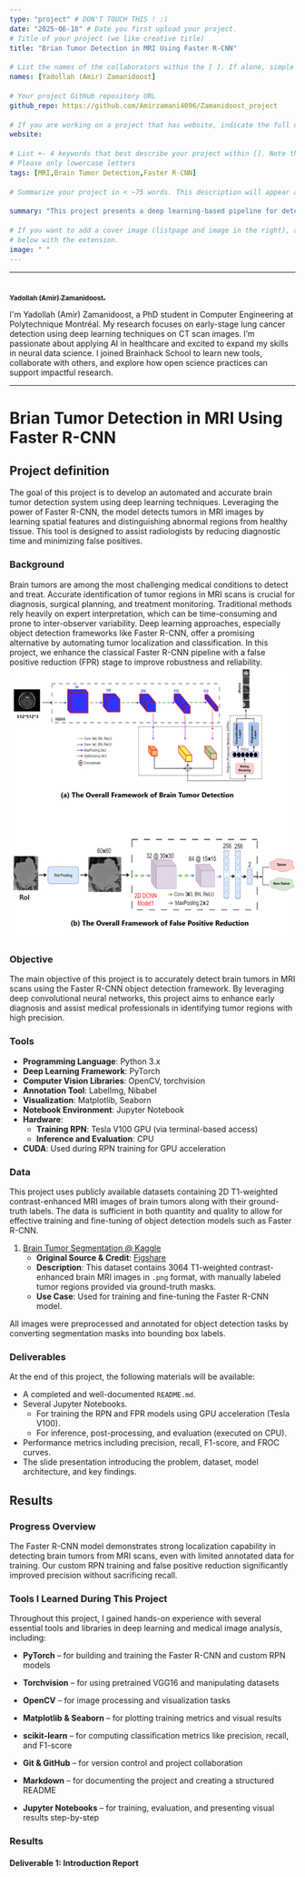 ```yaml
---
type: "project" # DON'T TOUCH THIS ! :)
date: "2025-06-18" # Date you first upload your project.
# Title of your project (we like creative title)
title: "Brian Tumor Detection in MRI Using Faster R-CNN"

# List the names of the collaborators within the [ ]. If alone, simple put your name within []
names: [Yadollah (Amir) Zamanidoost]

# Your project GitHub repository URL
github_repo: https://github.com/Amirzamani4096/Zamanidoost_project

# If you are working on a project that has website, indicate the full url including "https://" below or leave it empty.
website:

# List +- 4 keywords that best describe your project within []. Note that the project summary also involves a number of key words. Those are listed on top of the [github repository](https://github.com/AlexPeng517/BHS2023_Project_SAM_MRI), click `manage topics`.
# Please only lowercase letters
tags: [MRI,Brain Tumor Detection,Faster R-CNN]

# Summarize your project in < ~75 words. This description will appear at the top of your page and on the list page with other projects..

summary: "This project presents a deep learning-based pipeline for detecting brain tumors in MRI scans using a customized Faster R-CNN architecture. Project reports are incorporated in the BHS (https://psy6983.brainhackmtl.org/project)."

# If you want to add a cover image (listpage and image in the right), add it to your directory and indicate the name
# below with the extension.
image: " "
---
```

<!-- This is an html comment and this won't appear in the rendered page. You are now editing the "content" area, the core of your description. Everything that you can do in markdown is allowed below. We added a couple of comments to guide your through documenting your progress. -->
---

<a href="https://github.com/Amirzamani4096">
   <img src="https://avatars.githubusercontent.com/u/84202242?v=4" width="100px;" alt=""/>
   <br /><sub><b>Yadollah (Amir) Zamanidoost.</b></sub>
</a>

I'm Yadollah (Amir) Zamanidoost, a PhD student in Computer Engineering at Polytechnique Montréal. My research focuses on early-stage lung cancer detection using deep learning techniques on CT scan images. I’m passionate about applying AI in healthcare and excited to expand my skills in neural data science. I joined Brainhack School to learn new tools, collaborate with others, and explore how open science practices can support impactful research.

---
# Brian Tumor Detection in MRI Using Faster R-CNN

## Project definition

The goal of this project is to develop an automated and accurate brain tumor detection system using deep learning techniques. Leveraging the power of Faster R-CNN, the model detects tumors in MRI images by learning spatial features and distinguishing abnormal regions from healthy tissue. This tool is designed to assist radiologists by reducing diagnostic time and minimizing false positives.

### Background
Brain tumors are among the most challenging medical conditions to detect and treat. Accurate identification of tumor regions in MRI scans is crucial for diagnosis, surgical planning, and treatment monitoring. Traditional methods rely heavily on expert interpretation, which can be time-consuming and prone to inter-observer variability. Deep learning approaches, especially object detection frameworks like Faster R-CNN, offer a promising alternative by automating tumor localization and classification. In this project, we enhance the classical Faster R-CNN pipeline with a false positive reduction (FPR) stage to improve robustness and reliability.
![Framework Overview](overall_framework.png)

### Objective

The main objective of this project is to accurately detect brain tumors in MRI scans using the Faster R-CNN object detection framework. By leveraging deep convolutional neural networks, this project aims to enhance early diagnosis and assist medical professionals in identifying tumor regions with high precision.

### Tools

- **Programming Language**: Python 3.x  
- **Deep Learning Framework**: PyTorch  
- **Computer Vision Libraries**: OpenCV, torchvision  
- **Annotation Tool**: LabelImg, Nibabel 
- **Visualization**: Matplotlib, Seaborn  
- **Notebook Environment**: Jupyter Notebook  
- **Hardware**:
  - **Training RPN**: Tesla V100 GPU (via terminal-based access)
  - **Inference and Evaluation**: CPU
- **CUDA**: Used during RPN training for GPU acceleration  

### Data

This project uses publicly available datasets containing 2D T1-weighted contrast-enhanced MRI images of brain tumors along with their ground-truth labels. The data is sufficient in both quantity and quality to allow for effective training and fine-tuning of object detection models such as Faster R-CNN.

1. [Brain Tumor Segmentation @ Kaggle](https://www.kaggle.com/datasets/nikhilroxtomar/brain-tumor-segmentation)  
   - **Original Source & Credit**: [Figshare](https://figshare.com/articles/dataset/brain_tumor_dataset/1512427)  
   - **Description**: This dataset contains 3064 T1-weighted contrast-enhanced brain MRI images in `.png` format, with manually labeled tumor regions provided via ground-truth masks.  
   - **Use Case**: Used for training and fine-tuning the Faster R-CNN model.

All images were preprocessed and annotated for object detection tasks by converting segmentation masks into bounding box labels.

### Deliverables

At the end of this project, the following materials will be available:

-  A completed and well-documented `README.md`.
-  Several Jupyter Notebooks.
     - For training the RPN and FPR models using GPU acceleration (Tesla V100).
     - For inference, post-processing, and evaluation (executed on CPU).
- Performance metrics including precision, recall, F1-score, and FROC curves.
- The slide presentation introducing the problem, dataset, model architecture, and key findings.

## Results

### Progress Overview

The Faster R-CNN model demonstrates strong localization capability in detecting brain tumors from MRI scans, even with limited annotated data for training. Our custom RPN training and false positive reduction significantly improved precision without sacrificing recall.

### Tools I Learned During This Project

Throughout this project, I gained hands-on experience with several essential tools and libraries in deep learning and medical image analysis, including:

- **PyTorch** – for building and training the Faster R-CNN and custom RPN models

- **Torchvision** – for using pretrained VGG16 and manipulating datasets

- **OpenCV** – for image processing and visualization tasks

- **Matplotlib & Seaborn** – for plotting training metrics and visual results

- **scikit-learn** – for computing classification metrics like precision, recall, and F1-score

- **Git & GitHub** – for version control and project collaboration

- **Markdown** – for documenting the project and creating a structured README

- **Jupyter Notebooks** – for training, evaluation, and presenting visual results step-by-step

### Results

#### Deliverable 1: Introduction Report
